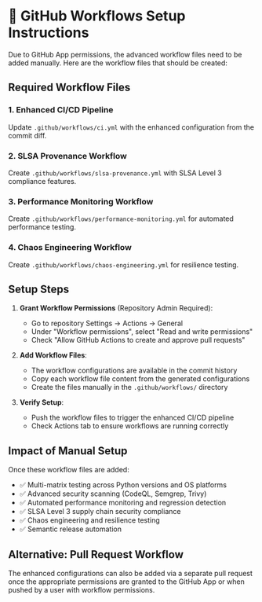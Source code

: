 # 🔧 GitHub Workflows Setup Instructions

Due to GitHub App permissions, the advanced workflow files need to be added manually. Here are the workflow files that should be created:

## Required Workflow Files

### 1. Enhanced CI/CD Pipeline
Update `.github/workflows/ci.yml` with the enhanced configuration from the commit diff.

### 2. SLSA Provenance Workflow  
Create `.github/workflows/slsa-provenance.yml` with SLSA Level 3 compliance features.

### 3. Performance Monitoring Workflow
Create `.github/workflows/performance-monitoring.yml` for automated performance testing.

### 4. Chaos Engineering Workflow
Create `.github/workflows/chaos-engineering.yml` for resilience testing.

## Setup Steps

1. **Grant Workflow Permissions** (Repository Admin Required):
   - Go to repository Settings → Actions → General
   - Under "Workflow permissions", select "Read and write permissions"
   - Check "Allow GitHub Actions to create and approve pull requests"

2. **Add Workflow Files**:
   - The workflow configurations are available in the commit history
   - Copy each workflow file content from the generated configurations
   - Create the files manually in the `.github/workflows/` directory

3. **Verify Setup**:
   - Push the workflow files to trigger the enhanced CI/CD pipeline
   - Check Actions tab to ensure workflows are running correctly

## Impact of Manual Setup

Once these workflow files are added:
- ✅ Multi-matrix testing across Python versions and OS platforms
- ✅ Advanced security scanning (CodeQL, Semgrep, Trivy)
- ✅ Automated performance monitoring and regression detection
- ✅ SLSA Level 3 supply chain security compliance
- ✅ Chaos engineering and resilience testing
- ✅ Semantic release automation

## Alternative: Pull Request Workflow

The enhanced configurations can also be added via a separate pull request once the appropriate permissions are granted to the GitHub App or when pushed by a user with workflow permissions.